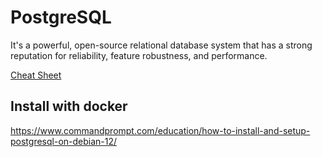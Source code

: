 # PostgreSQL

It's a powerful, open-source relational database system that has a strong reputation for reliability, feature robustness, and performance.

[Cheat Sheet](https://quickref.me/postgres.html)


## Install with docker

https://www.commandprompt.com/education/how-to-install-and-setup-postgresql-on-debian-12/
